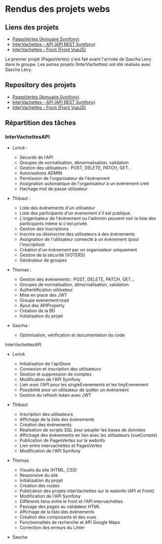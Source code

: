 # Rendus des projets webs



## Liens des projets

- [PagesVertes (Annuaire Symfony)](https://webinfo.iutmontp.univ-montp2.fr/~audouy/pagesvertes/public/)
- [InterVachettes - API (API REST Symfony)](https://webinfo.iutmontp.univ-montp2.fr/~loyet/InterVachettesAPI/public/api)
- [InterVachettes - Front (Front VueJS)](https://webinfo.iutmontp.univ-montp2.fr/~loyet/intervachettes/)

Le premier projet (PagesVertes) s'est fait avant l'arrivée de Sascha Levy dans le groupe. Les autres projets (InterVachettes) ont été réalisés avec Sascha Levy.


## Repository des projets

- [PagesVertes (Annuaire Symfony)](https://gitlabinfo.iutmontp.univ-montp2.fr/projetweb1/annuairesymfony)
- [InterVachettes - API (API REST Symfony)](https://gitlabinfo.iutmontp.univ-montp2.fr/projetweb1/intervachettes)
- [InterVachettes - Front (Front VueJS)](https://gitlabinfo.iutmontp.univ-montp2.fr/projetweb1/intervachettesfront)


## Répartition des tâches

### InterVachettesAPI
- Lorick :
    - Sécurité de l'API
    - Groupes de normalisation, dénormalisation, validation
    - Gestion des utilisateurs : POST, DELETE, PATCH, GET...
    - Autorisations ADMIN
    - Permission de l'organisateur de l'événement
    - Assignation automatique de l'organisateur à un événement créé
    - Hachage mot de passe utilisateur


- Thibaut :
    - Liste des événements d'un utilisateur
    - Liste des participants d'un evenement s'il est publique.
    - L'organisateur de l'évènement ou l'admmin peuvent voir la liste des participants même si c'est privée.
    - Gestion des inscriptions
    - Inscrire ou désinscrire des utilisateurs à des évènements
    - Assignation de l'utilisateur connecté à un évènement (pour l'inscription)
    - Création d'un évènement par un organisateur uniquement
    - Gestion de la sécurité (VOTERS)
    - Générateur de groupes



- Thomas :
    - Gestion des événements : POST, DELETE, PATCH, GET...
    - Groupes de normalisation, dénormalisation, validation
    - Authentification utilisateur
    - Mise en place des JWT
    - Groupe evenement:read
    - Ajout des APIProperty
    - Création de la BD
    - Initialisation du projet


- Sascha :
    - Optimisation, vérification et documentation du code



InterVachettesAPI
- Lorick
    - Initialisation de l'apiStore
    - Connexion et inscription des utilisateurs
    - Gestion et suppression de comptes
    - Modification de l'API Symfony
    - Lien avec l'API pour les singleEvenements et les tinyEvenement
    - Possibilité pour un utilisateur de quitter un événement
    - Gestion du refresh token avec JWT


- Thibaut
    - Inscription des utilisateurs
    - Affichage de la liste des événements
    - Création des événements
    - Réalisation de scripts SQL pour peupler les bases de données
    - Affichage des événements en lien avec les utilisateurs (vueCompte)
    - Publication de PagesVertes sur le webinfo
    - Lien entre intervachettes et PagesVertes
    - Modification de l'API Symfony


- Thomas
    - Visuels du site (HTML, CSS)
    - Responsive du site
    - Initialisation du projet
    - Création des routes
    - Publication des projets interVachettes sur le webinfo (API et Front)
    - Modification de l'API Symfony
    - Différents liens entre le front et l'API intervachettes
    - Passage des pages au validateur HTML
    - Affichage de la liste des événements
    - Création des composants et des vues
    - Fonctionnalités de recherche et API Google Maps
    - Correction des erreurs du Linter


- Sascha


